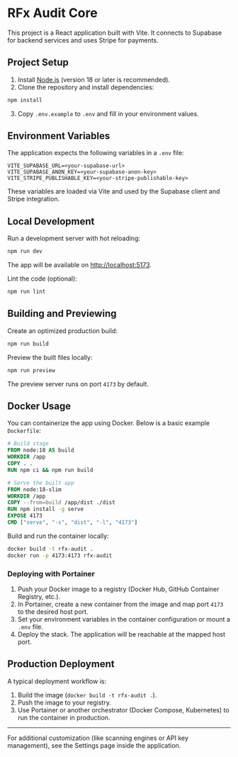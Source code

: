 # RFx Audit Core

This project is a React application built with Vite. It connects to Supabase for backend services and uses Stripe for payments.

## Project Setup

1. Install [Node.js](https://nodejs.org/) (version 18 or later is recommended).
2. Clone the repository and install dependencies:

```bash
npm install
```

3. Copy `.env.example` to `.env` and fill in your environment values.

## Environment Variables

The application expects the following variables in a `.env` file:

```
VITE_SUPABASE_URL=<your-supabase-url>
VITE_SUPABASE_ANON_KEY=<your-supabase-anon-key>
VITE_STRIPE_PUBLISHABLE_KEY=<your-stripe-publishable-key>
```

These variables are loaded via Vite and used by the Supabase client and Stripe integration.

## Local Development

Run a development server with hot reloading:

```bash
npm run dev
```

The app will be available on [http://localhost:5173](http://localhost:5173).

Lint the code (optional):

```bash
npm run lint
```

## Building and Previewing

Create an optimized production build:

```bash
npm run build
```

Preview the built files locally:

```bash
npm run preview
```

The preview server runs on port `4173` by default.

## Docker Usage

You can containerize the app using Docker. Below is a basic example `Dockerfile`:

```dockerfile
# Build stage
FROM node:18 AS build
WORKDIR /app
COPY . .
RUN npm ci && npm run build

# Serve the built app
FROM node:18-slim
WORKDIR /app
COPY --from=build /app/dist ./dist
RUN npm install -g serve
EXPOSE 4173
CMD ["serve", "-s", "dist", "-l", "4173"]
```

Build and run the container locally:

```bash
docker build -t rfx-audit .
docker run -p 4173:4173 rfx-audit
```

### Deploying with Portainer

1. Push your Docker image to a registry (Docker Hub, GitHub Container Registry, etc.).
2. In Portainer, create a new container from the image and map port `4173` to the desired host port.
3. Set your environment variables in the container configuration or mount a `.env` file.
4. Deploy the stack. The application will be reachable at the mapped host port.

## Production Deployment

A typical deployment workflow is:

1. Build the image (`docker build -t rfx-audit .`).
2. Push the image to your registry.
3. Use Portainer or another orchestrator (Docker Compose, Kubernetes) to run the container in production.

---

For additional customization (like scanning engines or API key management), see the Settings page inside the application.
